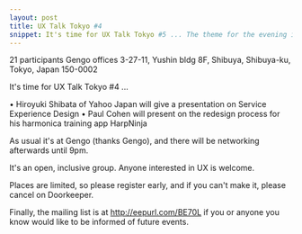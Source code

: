 ```yaml
---
layout: post
title: UX Talk Tokyo #4
snippet: It's time for UX Talk Tokyo #5 ... The theme for the evening is FAILURE. If you missed the last ...
---
```

21 participants
Gengo offices 3-27-11, Yushin bldg 8F, Shibuya, Shibuya-ku, Tokyo, Japan 150-0002

It's time for UX Talk Tokyo #4 ...

• Hiroyuki Shibata of Yahoo Japan will give a presentation on Service Experience Design
• Paul Cohen will present on the redesign process for his harmonica training app HarpNinja

As usual it's at Gengo (thanks Gengo), and there will be networking afterwards until 9pm.

It's an open, inclusive group. Anyone interested in UX is welcome.

Places are limited, so please register early, and if you can't make it, please cancel on Doorkeeper.

Finally, the mailing list is at http://eepurl.com/BE70L if you or anyone you know would like to be informed of future events.

